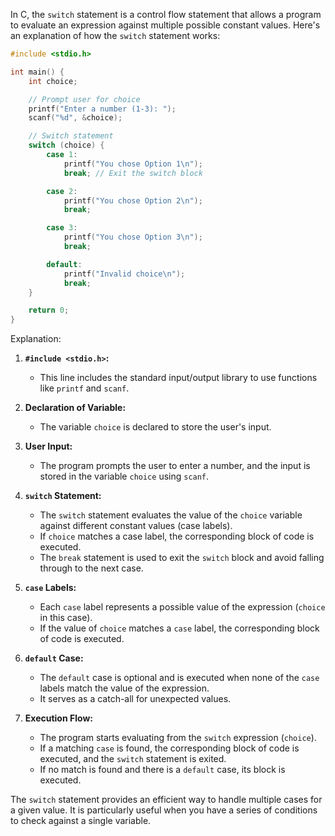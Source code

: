 In C, the `switch` statement is a control flow statement that allows a program to evaluate an expression against multiple possible constant values. Here's an explanation of how the `switch` statement works:

```c
#include <stdio.h>

int main() {
    int choice;

    // Prompt user for choice
    printf("Enter a number (1-3): ");
    scanf("%d", &choice);

    // Switch statement
    switch (choice) {
        case 1:
            printf("You chose Option 1\n");
            break; // Exit the switch block

        case 2:
            printf("You chose Option 2\n");
            break;

        case 3:
            printf("You chose Option 3\n");
            break;

        default:
            printf("Invalid choice\n");
            break;
    }

    return 0;
}
```

Explanation:

1. **`#include <stdio.h>`:**
   - This line includes the standard input/output library to use functions like `printf` and `scanf`.

2. **Declaration of Variable:**
   - The variable `choice` is declared to store the user's input.

3. **User Input:**
   - The program prompts the user to enter a number, and the input is stored in the variable `choice` using `scanf`.

4. **`switch` Statement:**
   - The `switch` statement evaluates the value of the `choice` variable against different constant values (case labels).
   - If `choice` matches a case label, the corresponding block of code is executed.
   - The `break` statement is used to exit the `switch` block and avoid falling through to the next case.

5. **`case` Labels:**
   - Each `case` label represents a possible value of the expression (`choice` in this case).
   - If the value of `choice` matches a `case` label, the corresponding block of code is executed.

6. **`default` Case:**
   - The `default` case is optional and is executed when none of the `case` labels match the value of the expression.
   - It serves as a catch-all for unexpected values.

7. **Execution Flow:**
   - The program starts evaluating from the `switch` expression (`choice`).
   - If a matching `case` is found, the corresponding block of code is executed, and the `switch` statement is exited.
   - If no match is found and there is a `default` case, its block is executed.

The `switch` statement provides an efficient way to handle multiple cases for a given value. It is particularly useful when you have a series of conditions to check against a single variable.